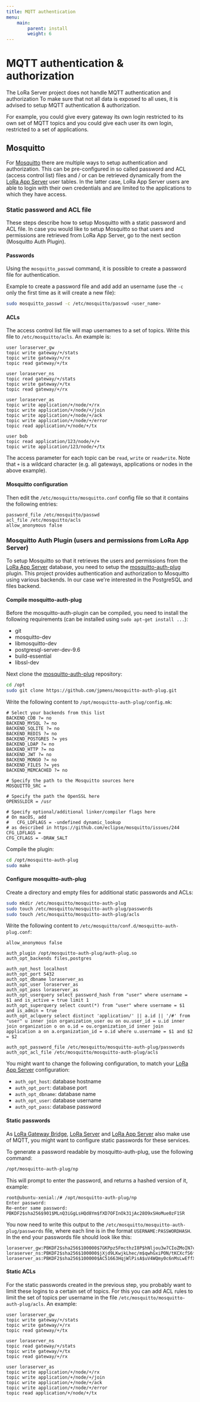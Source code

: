 ```yaml
---
title: MQTT authentication
menu:
    main:
        parent: install
        weight: 6
---
```


# MQTT authentication & authorization

The LoRa Server project does not handle MQTT authentication and authorization
To make sure that not all data is exposed to all uses, it is advised to setup
MQTT authentication & authorization.

For example, you could give every gateway its own login restricted to its
own set of MQTT topics and you could give each user its own login, restricted
to a set of applications.

## Mosquitto

For [Mosquitto](https://mosquitto.org) there are multiple ways to setup
authentication and authorization. This can be pre-configured in so called
password and ACL (access control list) files and / or can be retrieved
dynamically from the [LoRa App Server](/lora-app-server/) user tables.
In the latter case, LoRa App Server users are able to login with their
own credentials and are limited to the applications to which they have access.

### Static password and ACL file

These steps describe how to setup Mosquitto with a static password and ACL
file. In case you would like to setup Mosquitto so that users and permissions
are retrieved from LoRa App Server, go to the next section (Mosquitto Auth Plugin).

#### Passwords

Using the `mosquitto_passwd` command, it is possible to create a password file
for authentication.

Example to create a password file and add add an username (use the `-c` only
the first time as it will create a new file):

```bash
sudo mosquitto_passwd -c /etc/mosquitto/passwd <user_name>
```

#### ACLs

The access control list file will map usernames to a set of topics.
Write this file to `/etc/mosquitto/acls`. An
example is:

```
user loraserver_gw
topic write gateway/+/stats
topic write gateway/+/rx
topic read gateway/+/tx

user loraserver_ns
topic read gateway/+/stats
topic write gateway/+/tx
topic read gateway/+/rx

user loraserver_as
topic write application/+/node/+/rx
topic write application/+/node/+/join
topic write application/+/node/+/ack
topic write application/+/node/+/error
topic read application/+/node/+/tx

user bob
topic read application/123/node/+/+
topic write application/123/node/+/tx
```

The access parameter for each topic can be `read`, `write` or `readwrite`.
Note that `+` is a wildcard character (e.g. all gateways, applications or
nodes in the above example).

#### Mosquitto configuration

Then edit the `/etc/mosquitto/mosquitto.conf` config file so that it contains
the following entries:

```
password_file /etc/mosquitto/passwd
acl_file /etc/mosquitto/acls
allow_anonymous false
```

### Mosquitto Auth Plugin (users and permissions from LoRa App Server)

To setup Mosquitto so that it retrieves the users and permissions from the
[LoRa App Server](/lora-app-server/) database, you need to setup the
[mosquitto-auth-plug](https://github.com/jpmens/mosquitto-auth-plug)
plugin. This project provides authentication and authorization to Mosquitto
using various backends. In our case we're interested in the PostgreSQL and
files backend.

#### Compile mosquitto-auth-plug

Before the mosquitto-auth-plugin can be compiled, you need to install the
following requirements (can be installed using `sudo apt-get install ...`):

* git
* mosquitto-dev
* libmosquitto-dev
* postgresql-server-dev-9.6
* build-essential
* libssl-dev

Next clone the [mosquitto-auth-plug](https://github.com/jpmens/mosquitto-auth-plug)
repository:

```bash
cd /opt
sudo git clone https://github.com/jpmens/mosquitto-auth-plug.git
```

Write the following content to `/opt/mosquitto-auth-plug/config.mk`:

```
# Select your backends from this list
BACKEND_CDB ?= no
BACKEND_MYSQL ?= no
BACKEND_SQLITE ?= no
BACKEND_REDIS ?= no
BACKEND_POSTGRES ?= yes
BACKEND_LDAP ?= no
BACKEND_HTTP ?= no
BACKEND_JWT ?= no
BACKEND_MONGO ?= no
BACKEND_FILES ?= yes
BACKEND_MEMCACHED ?= no

# Specify the path to the Mosquitto sources here
MOSQUITTO_SRC =

# Specify the path the OpenSSL here
OPENSSLDIR = /usr

# Specify optional/additional linker/compiler flags here
# On macOS, add 
#	CFG_LDFLAGS = -undefined dynamic_lookup
# as described in https://github.com/eclipse/mosquitto/issues/244
CFG_LDFLAGS =
CFG_CFLAGS = -DRAW_SALT
```

Compile the plugin:

```bash
cd /opt/mosquitto-auth-plug
sudo make
```

#### Configure mosquitto-auth-plug

Create a directory and empty files for additional static passwords and ACLs:

```bash
sudo mkdir /etc/mosquitto/mosquitto-auth-plug
sudo touch /etc/mosquitto/mosquitto-auth-plug/passwords
sudo touch /etc/mosquitto/mosquitto-auth-plug/acls
```

Write the following content to `/etc/mosquitto/conf.d/mosquitto-auth-plug.conf`:

```text
allow_anonymous false

auth_plugin /opt/mosquitto-auth-plug/auth-plug.so
auth_opt_backends files,postgres

auth_opt_host localhost
auth_opt_port 5432
auth_opt_dbname loraserver_as
auth_opt_user loraserver_as
auth_opt_pass loraserver_as
auth_opt_userquery select password_hash from "user" where username = $1 and is_active = true limit 1
auth_opt_superquery select count(*) from "user" where username = $1 and is_admin = true
auth_opt_aclquery select distinct 'application/' || a.id || '/#' from "user" u inner join organization_user ou on ou.user_id = u.id inner join organization o on o.id = ou.organization_id inner join application a on a.organization_id = o.id where u.username = $1 and $2 = $2

auth_opt_password_file /etc/mosquitto/mosquitto-auth-plug/passwords
auth_opt_acl_file /etc/mosquitto/mosquitto-auth-plug/acls
```

You might want to change the following configuration, to match your
[LoRa App Server](/lora-app-server/) configuration:

* `auth_opt_host`: database hostname
* `auth_opt_port`: database port
* `auth_opt_dbname`: database name
* `auth_opt_user`: database username
* `auth_opt_pass`: database password

#### Static passwords

As [LoRa Gateway Bridge](/lora-gateway-bridge/), [LoRa Server](/loraserver/)
and [LoRa App Server](/lora-app-server/) also make use of MQTT, you might want
to configure static passwords for these services.

To generate a password readable by mosquitto-auth-plug, use the following
command:

```bash
/opt/mosquitto-auth-plug/np
```

This will prompt to enter the password, and returns a hashed version of it,
example:

```text
root@ubuntu-xenial:/# /opt/mosquitto-auth-plug/np
Enter password:
Re-enter same password:
PBKDF2$sha256$901$MLnQ3iGgLsHQd8Ym$fXD7OFInOk31jAc28O9xSHoMue0zF1SR
```

You now need to write this output to the `/etc/mosquitto/mosquitto-auth-plug/passwords`
file, where each line is in the format `USERNAME:PASSWORDHASH`. In the end your
passwords file should look like this:

```text
loraserver_gw:PBKDF2$sha256$100000$7GKPpz5FmcthzI8P$hNljou3w7CIoZMoIN7cj/H8CHnP9770t
loraserver_ns:PBKDF2$sha256$100000$jXjd9LKwjkLhec/m$qwhGxiPON/tKCXcfS6fpfAr1xQec8AQI
loraserver_as:PBKDF2$sha256$100000$AC51663HqjWlPisA$uV4WQmy0c6nMsLwEffXUeVqIFRDb4Y+h
```

#### Static ACLs

For the static passwords created in the previous step, you probably want to
limit these logins to a certain set of topics. For this you can add ACL rules
to limit the set of topics per username in the file
`/etc/mosquitto/mosquitto-auth-plug/acls`. An example:

```
user loraserver_gw
topic write gateway/+/stats
topic write gateway/+/rx
topic read gateway/+/tx

user loraserver_ns
topic read gateway/+/stats
topic write gateway/+/tx
topic read gateway/+/rx

user loraserver_as
topic write application/+/node/+/rx
topic write application/+/node/+/join
topic write application/+/node/+/ack
topic write application/+/node/+/error
topic read application/+/node/+/tx
```
